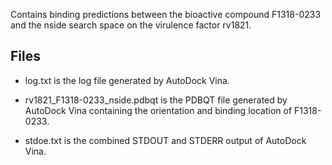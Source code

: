 Contains binding predictions between the bioactive compound F1318-0233 and the nside search space on the virulence factor rv1821.

## Files

- log.txt is the log file generated by AutoDock Vina.

- rv1821_F1318-0233_nside.pdbqt is the PDBQT file generated by AutoDock Vina containing the orientation and binding location of F1318-0233.

- stdoe.txt is the combined STDOUT and STDERR output of AutoDock Vina.

